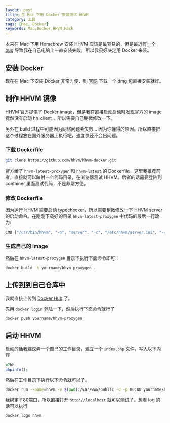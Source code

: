 ```yaml
---
layout: post
title: 在 Mac 下用 Docker 安装测试 HHVM
category: 工具
tags: [Mac, Docker]
keywords: Mac,Docker,HHVM,Hack
---
```


本来在 Mac 下用 Homebrew 安装 HHVM 应该是最容易的，但是最近有[一个 bug](https://github.com/hhvm/homebrew-hhvm/issues/68) 导致我在自己电脑上一直安装失败，所以我只好决定用 Docker 来装。

## 安装 Docker 

现在在 Mac 下安装 Docker 非常方便，到 [官网](https://docs.docker.com/docker-for-mac/) 下载一个 dmg 包直接安装就好。

## 制作 HHVM 镜像

[HHVM](https://github.com/hhvm/hhvm-docker) 官方提供了 Docker image，但是我在直接启动启动时发现官方的 image 竟然没有启动 hh_client ，所以需要自己稍微修改一下。

另外在 build 过程中可能因为网络问题会失败... 因为你懂得的原因。所以直接把这个过程放在国外服务器上执行吧，速度快还不会出问题。

### 下载 Dockerfile

```bash
git clone https://github.com/hhvm/hhvm-docker.git
```

官方给了 `hhvm-latest-proxygen` 和 `hhvm-latest` 的 Dockerfile，这里我推荐前者，直接就可以映射一个代码目录，在浏览器测试 HHVM。后者的话需要登陆到 container 里面测试代码，不是非常方便。

### 修改 Dockerfile

因为运行 HHVM 需要启动 typechecker，所以需要稍微修改一下 HHVM server 的启动命令。在刚刚下载好的目录 `hhvm-latest-proxygen` 中代码的最后一行改为:

```bash
CMD ["/usr/bin/hhvm", "-m", "server", "-c", "/etc/hhvm/server.ini", "-c", "/etc/hhvm/site.ini", "-d", "hhvm.hack.lang.look_for_typechecker=0"]
```

### 生成自己的 image

然后在 `hhvm-latest-proxygen` 目录下执行下面命令即可：

```bash
docker build -t yourname/hhvm-proxygen .
```

## 上传到到自己仓库中

我就直接上传到 [Docker Hub](http://hub.docker.com) 了。

先用 `docker login` 登陆一下，然后执行下面命令就行了

```bash
docker push yourname/hhvm-proxygen
```

## 启动 HHVM

启动的话我建议弄一个自己的工作目录，建立一个 `index.php` 文件，写入以下内容

```php
<?hh
phpinfo();
```

然后在工作目录下执行以下命令就可以了。

```bash
docker run --name=hhvm -v $(pwd):/var/www/public -d -p 80:80 yourname/hhvm-proxygen
```

我绑定了80端口，所以直接打开 `http://localhost` 就可以测试了。想看 log 的话可以执行

```bash
docker logs hhvm
```




